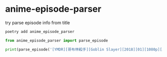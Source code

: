 # anime-episode-parser

try parse episode info from title

```bash
poetry add anime_episode_parser
```

```python
from anime_episode_parser import parse_episode

print(parse_episode('[YMDR][哥布林殺手][Goblin Slayer][2018][01][1080p][AVC][JAP][BIG5][MP4-AAC][繁中]'))
```
